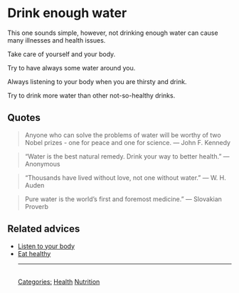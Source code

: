 # Drink enough water

This one sounds simple, however, not drinking enough water can cause many illnesses and health issues.

Take care of yourself and your body.

Try to have always some water around you.

Always listening to your body when you are thirsty and drink.

Try to drink more water than other not-so-healthy drinks.

## Quotes

> Anyone who can solve the problems of water will be worthy of two Nobel prizes - one for peace and one for science. ― John F. Kennedy

> “Water is the best natural remedy. Drink your way to better health.” ― Anonymous

> “Thousands have lived without love, not one without water.” ― W. H. Auden

> Pure water is the world’s first and foremost medicine.” ― Slovakian Proverb

## Related advices

- [Listen to your body](../Listen%20to%20your%20body/index.md)
- [Eat healthy](../Eat%20healthy/index.md)<hr/><br/>[Categories:](../Categories/index.md) [Health](../Categories/Health.md) [Nutrition](../Categories/Nutrition.md)